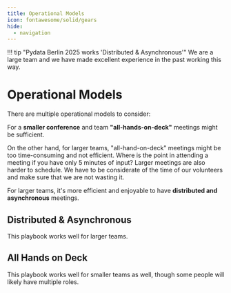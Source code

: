 ```yaml
---
title: Operational Models
icon: fontawesome/solid/gears
hide:
  - navigation
---
```



!!! tip "Pydata Berlin 2025 works 'Distributed & Asynchronous'"
    We are a large team and we have made excellent experience in the past working this way.

# Operational Models

There are multiple operational models to consider:

For a **smaller conference** and team **"all-hands-on-deck"** meetings might be sufficient.

On the other hand, for larger teams, "all-hand-on-deck" meetings might be too time-consuming and not efficient.
Where is the point in attending a meeting if you have only 5 minutes of input?
Larger meetings are also harder to schedule.
We have to be considerate of the time of our volunteers and make sure that we are not wasting it.

For larger teams, it's more efficient and enjoyable to have **distributed and asynchronous** meetings.

## Distributed & Asynchronous

This playbook works well for larger teams.

## All Hands on Deck

This playbook works well for smaller teams as well, though some people will likely have multiple roles.
